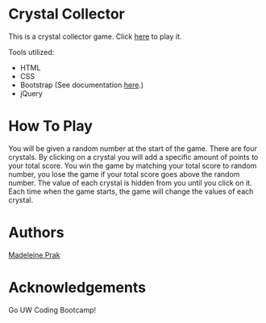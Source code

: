 # Crystal Collector
This is a crystal collector game. Click [here](https://madeleineprak.github.io/unit-4-game/) to play it.

Tools utilized:
* HTML
* CSS
* Bootstrap (See documentation [here](https://getbootstrap.com/).)
* jQuery 

# How To Play
You will be given a random number at the start of the game. There are four crystals. By clicking on a crystal you will add a specific amount of points to your total score. You win the game by matching your total score to random number, you lose the game if your total score goes above the random number. The value of each crystal is hidden from you until you click on it. Each time when the game starts, the game will change the values of each crystal.

# Authors
[Madeleine Prak](https://github.com/madeleineprak)

# Acknowledgements
Go UW Coding Bootcamp!